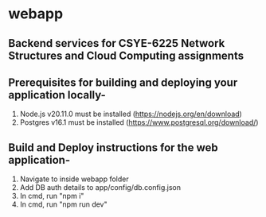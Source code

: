 # webapp

## Backend services for CSYE-6225 Network Structures and Cloud Computing assignments

## Prerequisites for building and deploying your application locally-  
1) Node.js v20.11.0 must be installed (https://nodejs.org/en/download)  
2) Postgres v16.1 must be installed (https://www.postgresql.org/download/)  

## Build and Deploy instructions for the web application-
1) Navigate to inside webapp folder
2) Add DB auth details to app/config/db.config.json
3) In cmd, run "npm i"
4) In cmd, run "npm run dev"  
